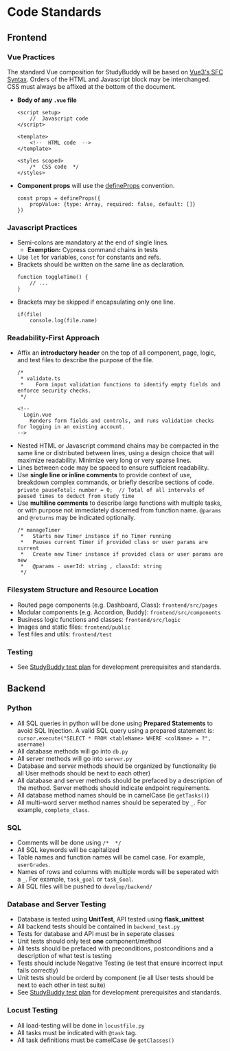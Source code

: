 # Code Standards

## Frontend
### Vue Practices
The standard Vue composition for StudyBuddy will be based on [Vue3's SFC Syntax](https://vuejs.org/api/sfc-spec.html).
Orders of the HTML and Javascript block may be interchanged. CSS must always be affixed at the bottom of the document.

- **Body of any `.vue` file**  
	```
	<script setup>
		//  Javascript code
	</script>

	<template>
		<!--  HTML code  -->
	</template>

	<styles scoped>
		/*  CSS code  */
	</styles>
	```
- **Component props** will use the [defineProps](https://vuejs.org/api/sfc-script-setup.html#defineprops-defineemits) convention.  
	```
	const props = defineProps({
		propValue: {type: Array, required: false, default: []}
	})
	```
### Javascript Practices
- Semi-colons are mandatory at the end of single lines.  
	- **Exemption:** Cypress command chains in tests
- Use  `let`  for variables,  `const`  for constants and refs.
- Brackets should be written on the same line as declaration.  
	```
	function toggleTime() {
		// ...
	}
	```
- Brackets may be skipped if encapsulating only one line.  
	```
	if(file)
		console.log(file.name)
	```
### Readability-First Approach
- Affix an **introductory header** on the top of all component, page, logic, and test files to describe the purpose of the file.  
  ```  
  /*
   * validate.ts
   *    Form input validation functions to identify empty fields and enforce security checks.
   */
  ```    
  ```  
  <!-- 
    Login.vue 
      Renders form fields and controls, and runs validation checks for logging in an existing account.
  -->
  ```  
- Nested HTML or Javascript command chains may be compacted in the same line or distributed between lines, using a design choice that will maximize readability. Minimize very long or very sparse lines.
- Lines between code may be spaced to ensure sufficient readability.
- Use **single line or inline comments** to provide context of use, breakdown complex commands, or briefly describe sections of code.  
	`private pauseTotal: number = 0;  // Total of all intervals of paused times to deduct from study time`
- Use **multiline comments** to describe large functions with multiple tasks, or with purpose not immediately discerned from function name. `@params` and `@returns` may be indicated optionally.  
  ```  
  /* manageTimer
   *   Starts new Timer instance if no Timer running
   *   Pauses current Timer if provided class or user params are current
   *   Create new Timer instance if provided class or user params are new
   *   @params - userId: string , classId: string
   */
  ```  
### Filesystem Structure and Resource Location
- Routed page components (e.g. Dashboard, Class): `frontend/src/pages`
- Modular components (e.g. Accordion, Buddy): `frontend/src/components`
- Business logic functions and classes: `frontend/src/logic`
- Images and static files: `frontend/public`
- Test files and utils: `frontend/test`
### Testing
- See [StudyBuddy test plan](https://github.com/kdotzlaw/StudyBuddy/blob/main/docs/SE2%20Test%20Plan.pdf) for development prerequisites and standards.

## Backend
### Python
- All SQL queries in python will be done using **Prepared Statements** to avoid SQL Injection. A valid SQL query using a prepared statement is: `cursor.execute("SELECT * FROM <tableName> WHERE <colName> = ?", username)`
- All database methods will go into `db.py`
- All server methods will go into `server.py`
- Database and server methods should be organized by functionality (ie all User methods should be next to each other)
- All database and server methods should be prefaced by a description of the method. Server methods should indicate endpoint requirements. 
- All database method names should be in camelCase (ie `getTasks()`)
- All multi-word server method names should be seperated by `_`. For example, `complete_class`.

### SQL
- Comments will be done using `/*  */`
- All SQL keywords will be capitalized
- Table names and function names will be camel case. For example, `userGrades`.
- Names of rows and columns with multiple words will be seperated with a `_`. For example, `task_goal` or `task_Goal`.
- All SQL files will be pushed to `develop/backend/` 

### Database and Server Testing
- Database is tested using **UnitTest**, API tested using **flask_unittest**
- All backend tests should be contained in `backend_test.py`
- Tests for database and API must be in seperate classes
- Unit tests should only test **one** component/method
- All tests should be prefaced with preconditions, postconditions and a description of what test is testing
- Tests should include Negative Testing (ie test that ensure incorrect input fails correctly)
- Unit tests should be orderd by component (ie all User tests should be next to each other in test suite)
- See [StudyBuddy test plan](https://github.com/kdotzlaw/StudyBuddy/blob/main/docs/SE2%20Test%20Plan.pdf) for development prerequisites and standards.

### Locust Testing
- All load-testing will be done in `locustfile.py`
- All tasks must be indicated with `@task` tag.
- All task definitions must be camelCase (ie `getClasses()`
